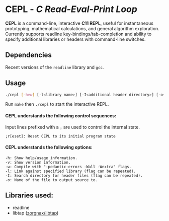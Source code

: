 # CEPL - *C Read-Eval-Print Loop*

**CEPL** is a command-line, interactive **C11 REPL**, useful
for instantaneous prototyping, mathematical calculations, and
general algorithm exploration. Currently supports readline
key-bindings/tab-completion and ability to specify additional
libraries or headers with command-line switches.

## Dependencies

Recent versions of the `readline` library and `gcc`.

## Usage
```bash
./cepl [-hvw] [-l<library name>] [-I<additional header directory>] [-o<output.c>]
```

Run `make` then `./cepl` to start the interactive REPL.

#### CEPL understands the following control sequences:

Input lines prefixed with a `;` are used to control the internal state.

	;r[eset]: Reset CEPL to its initial program state

#### CEPL understands the following options:

	-h: Show help/usage information.
	-v: Show version information.
	-w: Compile with "-pedantic-errors -Wall -Wextra" flags.
	-l: Link against specified library (flag can be repeated).
	-I: Search directory for header files (flag can be repeated).
	-o: Name of the file to output source to.

## Libraries used:

* readline
* libtap ([zorgnax/libtap](https://github.com/zorgnax/libtap))
